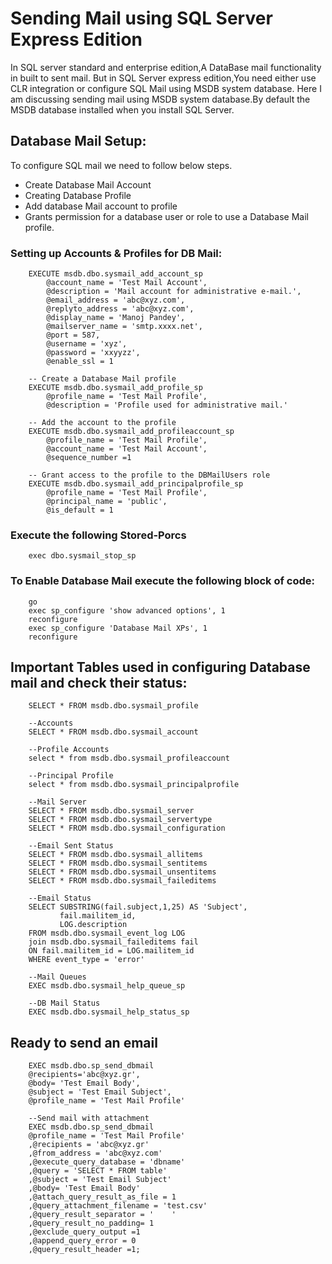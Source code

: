 # Sending Mail using SQL Server Express Edition

In SQL server standard and enterprise edition,A DataBase mail functionality in built to sent mail.
But in SQL Server express edition,You need either use CLR integration or configure SQL Mail using 
MSDB system database.
Here I am discussing sending mail using MSDB system database.By default the MSDB database installed 
when you install SQL Server.

## Database Mail Setup:

To configure SQL mail we need to follow below steps.

* Create Database Mail Account
* Creating Database Profile
* Add database Mail account to profile
* Grants permission for a database user or role to use a Database Mail profile.

### Setting up Accounts & Profiles for DB Mail:

``` --// Create a Database Mail account
	EXECUTE msdb.dbo.sysmail_add_account_sp
		@account_name = 'Test Mail Account',
		@description = 'Mail account for administrative e-mail.',
		@email_address = 'abc@xyz.com',
		@replyto_address = 'abc@xyz.com',
		@display_name = 'Manoj Pandey',
		@mailserver_name = 'smtp.xxxx.net',
		@port = 587,
		@username = 'xyz',
		@password = 'xxyyzz',
		@enable_ssl = 1
	 
	-- Create a Database Mail profile
	EXECUTE msdb.dbo.sysmail_add_profile_sp
		@profile_name = 'Test Mail Profile',
		@description = 'Profile used for administrative mail.'
	 
	-- Add the account to the profile
	EXECUTE msdb.dbo.sysmail_add_profileaccount_sp
		@profile_name = 'Test Mail Profile',
		@account_name = 'Test Mail Account',
		@sequence_number =1
	 
	-- Grant access to the profile to the DBMailUsers role
	EXECUTE msdb.dbo.sysmail_add_principalprofile_sp
		@profile_name = 'Test Mail Profile',
		@principal_name = 'public',
		@is_default = 1  
```
	
### Execute the following Stored-Porcs

```exec dbo.sysmail_start_sp
	exec dbo.sysmail_stop_sp 
```
	
### To Enable Database Mail execute the following block of code:
``` use master
	go
	exec sp_configure 'show advanced options', 1
	reconfigure
	exec sp_configure 'Database Mail XPs', 1
	reconfigure 
```
	
## Important Tables used in configuring Database mail and check their status:
```  --Profiles
	SELECT * FROM msdb.dbo.sysmail_profile
 
	--Accounts
	SELECT * FROM msdb.dbo.sysmail_account
 
	--Profile Accounts
	select * from msdb.dbo.sysmail_profileaccount
 
	--Principal Profile
	select * from msdb.dbo.sysmail_principalprofile
	 
	--Mail Server
	SELECT * FROM msdb.dbo.sysmail_server
	SELECT * FROM msdb.dbo.sysmail_servertype
	SELECT * FROM msdb.dbo.sysmail_configuration
	 
	--Email Sent Status
	SELECT * FROM msdb.dbo.sysmail_allitems
	SELECT * FROM msdb.dbo.sysmail_sentitems
	SELECT * FROM msdb.dbo.sysmail_unsentitems
	SELECT * FROM msdb.dbo.sysmail_faileditems
	 
	--Email Status
	SELECT SUBSTRING(fail.subject,1,25) AS 'Subject',
		   fail.mailitem_id,
		   LOG.description
	FROM msdb.dbo.sysmail_event_log LOG
	join msdb.dbo.sysmail_faileditems fail
	ON fail.mailitem_id = LOG.mailitem_id
	WHERE event_type = 'error'
	 
	--Mail Queues
	EXEC msdb.dbo.sysmail_help_queue_sp
	 
	--DB Mail Status
	EXEC msdb.dbo.sysmail_help_status_sp 
```
	
	
## Ready to send an email

```  --Send mail
	EXEC msdb.dbo.sp_send_dbmail
	@recipients='abc@xyz.gr',
	@body= 'Test Email Body',
	@subject = 'Test Email Subject',
	@profile_name = 'Test Mail Profile'

	--Send mail with attachment
	EXEC msdb.dbo.sp_send_dbmail
	@profile_name = 'Test Mail Profile'
	,@recipients = 'abc@xyz.gr'
	,@from_address = 'abc@xyz.com'
	,@execute_query_database = 'dbname'
	,@query = 'SELECT * FROM table'
	,@subject = 'Test Email Subject'
	,@body= 'Test Email Body'
	,@attach_query_result_as_file = 1
	,@query_attachment_filename = 'test.csv'
	,@query_result_separator = '	'
	,@query_result_no_padding= 1
	,@exclude_query_output =1
	,@append_query_error = 0
	,@query_result_header =1;
```
